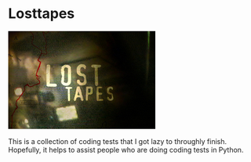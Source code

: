 # Losttapes
![Image losttapes](https://raw.githubusercontent.com/al11588/Losttapes/master/Lost_tapes.jpeg?token=AFM1uN5k8XXe4JnkKbMOWuAIBnkPP3Y2ks5YqdIbwA%3D%3D)

This is a collection of coding tests that I got lazy to throughly finish. Hopefully, it helps to assist people who are doing coding tests in Python. 
